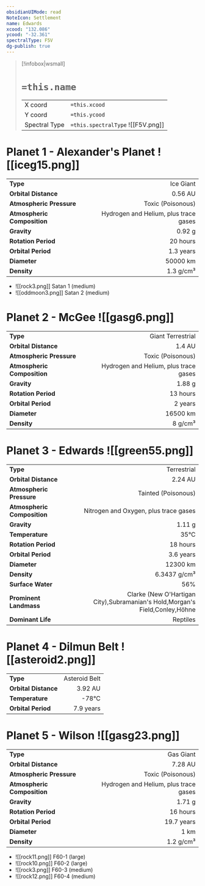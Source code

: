 ```yaml
---
obsidianUIMode: read
NoteIcon: Settlement
name: Edwards
xcood: "132.086"
ycood: "-32.361"
spectralType: F5V
dg-publish: true
---
```

> [!infobox|wsmall]
> # `=this.name`
> | | |
> | - | - |
> | X coord | `=this.xcood` |
> | Y coord| `=this.ycood` |
> | Spectral Type | `=this.spectralType` ![[F5V.png]] |

# Planet 1 - Alexander's Planet ![[iceg15.png]]
|                             |                           |
| --------------------------- | -------------------------:|
| **Type**                    |             Ice Giant |
| **Orbital Distance**        |   0.56 AU |
| **Atmospheric Pressure**    |       Toxic (Poisonous) |
| **Atmospheric Composition** |      Hydrogen and Helium, plus trace gases |
| **Gravity**                 |        0.92 g |
| **Rotation Period**         |  20 hours |
| **Orbital Period** | 1.3 years |
| **Diameter**                |      50000 km | 
| **Density**                 |    1.3 g/cm³ |



- ![[rock3.png]] Satan 1 (medium)
- ![[oddmoon3.png]] Satan 2 (medium)


# Planet 2 - McGee ![[gasg6.png]]
|                             |                           |
| --------------------------- | -------------------------:|
| **Type**                    |             Giant Terrestrial |
| **Orbital Distance**        |   1.4 AU |
| **Atmospheric Pressure**    |       Toxic (Poisonous) |
| **Atmospheric Composition** |      Hydrogen and Helium, plus trace gases |
| **Gravity**                 |        1.88 g |
| **Rotation Period**         |  13 hours |
| **Orbital Period** | 2 years |
| **Diameter**                |      16500 km | 
| **Density**                 |    8 g/cm³ |





# Planet 3 - Edwards ![[green55.png]]
|                             |                           |
| --------------------------- | -------------------------:|
| **Type**                    |             Terrestrial |
| **Orbital Distance**        |   2.24 AU |
| **Atmospheric Pressure**    |       Tainted (Poisonous) |
| **Atmospheric Composition** |      Nitrogen and Oxygen, plus trace gases |
| **Gravity**                 |        1.11 g |
| **Temperature**             |    35°C |
| **Rotation Period**         |  18 hours |
| **Orbital Period** | 3.6 years |
| **Diameter**                |      12300 km | 
| **Density**                 |    6.3437 g/cm³ |
| **Surface Water**           |           56% | 
| **Prominent Landmass**      |         Clarke (New O'Hartigan City),Subramanian's Hold,Morgan's Field,Conley,Höhne | 
| **Dominant Life**           |         Reptiles |





# Planet 4 - Dilmun Belt ![[asteroid2.png]]
|                             |                           |
| --------------------------- | -------------------------:|
| **Type**                    |             Asteroid Belt |
| **Orbital Distance**        |   3.92 AU |
| **Temperature**             |    -78°C |
| **Orbital Period** | 7.9 years |





# Planet 5 - Wilson ![[gasg23.png]]
|                             |                           |
| --------------------------- | -------------------------:|
| **Type**                    |             Gas Giant |
| **Orbital Distance**        |   7.28 AU |
| **Atmospheric Pressure**    |       Toxic (Poisonous) |
| **Atmospheric Composition** |      Hydrogen and Helium, plus trace gases |
| **Gravity**                 |        1.71 g |
| **Rotation Period**         |  16 hours |
| **Orbital Period** | 19.7 years |
| **Diameter**                |      1 km | 
| **Density**                 |    1.2 g/cm³ |



- ![[rock11.png]] F60-1 (large)
- ![[rock10.png]] F60-2 (large)
- ![[rock3.png]] F60-3 (medium)
- ![[rock12.png]] F60-4 (medium)


